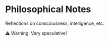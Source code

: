 # Philosophical Notes

Reflections on consciousness, intelligence, etc.

⚠️ Warning: Very speculative!

